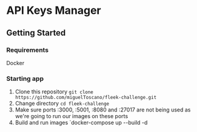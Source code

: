 # API Keys Manager

## Getting Started

### Requirements
Docker

### Starting app
1. Clone this repository `git clone https://github.com/miguelToscano/fleek-challenge.git`
2. Change directory `cd fleek-challenge`
3. Make sure ports :3000, :5001, :8080 and :27017 are not being used as we're going to run our images on these ports 
4. Build and run images `docker-compose up --build -d
